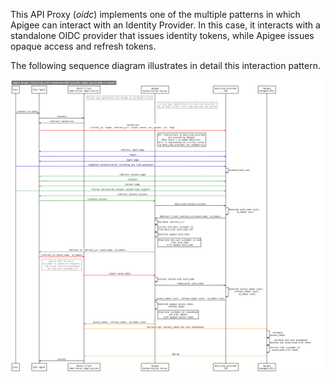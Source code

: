 
This API Proxy (*oidc*) implements one of the multiple patterns in which Apigee can interact with an Identity Provider. In this case, it interacts with a standalone OIDC provider that issues identity tokens, while Apigee issues opaque access and refresh tokens.

The following sequence diagram illustrates in detail this interaction pattern.

![Sample Apigee Interaction with OIDC Provider](./SampleApigeeOIDCInteractionWithOIDCProvider.png "Sample Apigee Interaction with OIDC Provider")
